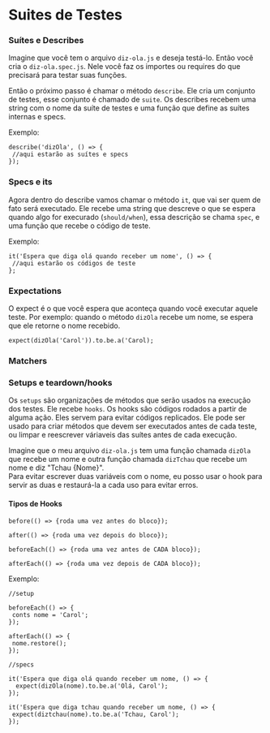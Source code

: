 # Suites de Testes

### Suítes e Describes

Imagine que você tem o arquivo `diz-ola.js` e deseja testá-lo. Então você cria o `diz-ola.spec.js`. Nele você faz os importes ou requires do que precisará para
testar suas funções. 

Então o próximo passo é chamar o método `describe`. Ele cria um conjunto de testes, esse conjunto é chamado de `suite`. Os describes recebem uma string com o 
nome da suíte de testes e uma função que define as suítes internas e specs.

Exemplo:

~~~
describe('dizOla', () => {
 //aqui estarão as suítes e specs
});
~~~

### Specs e its

Agora dentro do describe vamos chamar o método `it`, que vai ser quem de fato será executado. Ele recebe uma string  que descreve o que se espera quando algo for execurado (`should/when`), essa descrição se chama `spec`, e uma função que recebe o código de teste.

Exemplo: 

~~~
it('Espera que diga olá quando receber um nome', () => {
 //aqui estarão os códigos de teste
};
~~~

### Expectations

O expect é o que você espera que aconteça quando você executar aquele teste. Por exemplo: quando o método `dizOla` recebe um nome, se espera que ele retorne o nome recebido.

~~~
expect(dizOla('Carol')).to.be.a('Carol);
~~~


### Matchers



### Setups e teardown/hooks

Os `setups` são organizações de métodos que serão usados na execução dos testes. Ele recebe `hooks`.
Os hooks são códigos rodados a partir de alguma ação. Eles servem para evitar códigos replicados. Ele pode ser usado para criar métodos que devem ser executados antes de cada teste, ou limpar e reescrever váriaveis das suítes antes de cada execução.

Imagine que o meu arquivo `diz-ola.js` tem uma função chamada `dizOla` que recebe um nome e outra função chamada `dizTchau` que recebe um nome e diz "Tchau {Nome}".  
Para evitar escrever duas variáveis com o nome, eu posso usar o hook para servir as duas e restaurá-la a cada uso para evitar erros. 


#### Tipos de Hooks

~~~
before(() => {roda uma vez antes do bloco});

after(() => {roda uma vez depois do bloco});

beforeEach(() => {roda uma vez antes de CADA bloco});

afterEach(() => {roda uma vez depois de CADA bloco});
~~~

Exemplo: 

~~~
//setup

beforeEach(() => {
 conts nome = 'Carol';
});

afterEach(() => {
 nome.restore();
});

//specs

it('Espera que diga olá quando receber um nome, () => {
  expect(dizOla(nome).to.be.a('Olá, Carol');
});

it('Espera que diga tchau quando receber um nome, () => {
 expect(diztchau(nome).to.be.a('Tchau, Carol');
});
~~~
